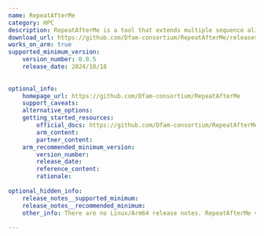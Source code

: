 ```yaml
---
name: RepeatAfterMe
category: HPC
description: RepeatAfterMe is a tool that extends multiple sequence alignments of repetitive DNA to reconstruct full repeat families using local alignment of flanking regions, improving upon the RepeatScout algorithm with enhanced scoring and gap models.
download_url: https://github.com/Dfam-consortium/RepeatAfterMe/releases
works_on_arm: true
supported_minimum_version:
    version_number: 0.0.5
    release_date: 2024/10/18
 
 
optional_info:
    homepage_url: https://github.com/Dfam-consortium/RepeatAfterMe
    support_caveats:
    alternative_options:
    getting_started_resources:
        official_docs: https://github.com/Dfam-consortium/RepeatAfterMe#repeatafterme
        arm_content:
        partner_content:
    arm_recommended_minimum_version:
        version_number:
        release_date:
        reference_content:
        rationale:
 
optional_hidden_info:
    release_notes__supported_minimum:
    release_notes__recommended_minimum:
    other_info: There are no Linux/Arm64 release notes. RepeatAfterMe version 0.0.5 can be build from source on the Neoverse N1 using make. RAMExtend binary can be verified for Aarch64 using file command.
 
---
```

